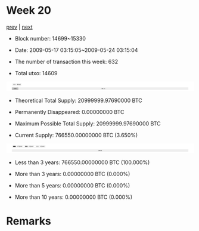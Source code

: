 # Week 20

[prev](week0019.md) | [next](week0021.md)

- Block number: 14699~15330

- Date: 2009-05-17 03:15:05~2009-05-24 03:15:04

- The number of transaction this week: 632

- Total utxo: 14609

![](../images/mined_week0020.png)

- Theoretical Total Supply: 20999999.97690000 BTC

- Permanently Disappeared: 0.00000000 BTC

- Maximum Possible Total Supply: 20999999.97690000 BTC

- Current Supply: 766550.00000000 BTC (3.650%)

![](../images/year_week0020.png)


- Less than 3 years: 766550.00000000 BTC (100.000%)

- More than 3 years: 0.00000000 BTC (0.000%)

- More than 5 years: 0.00000000 BTC (0.000%)

- More than 10 years: 0.00000000 BTC (0.000%)

# Remarks

